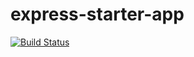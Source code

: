 # express-starter-app
[![Build Status](https://app.travis-ci.com/Ishmael-sikhikhi/express-starter-app.svg?branch=main)](https://app.travis-ci.com/Ishmael-sikhikhi/express-starter-app)